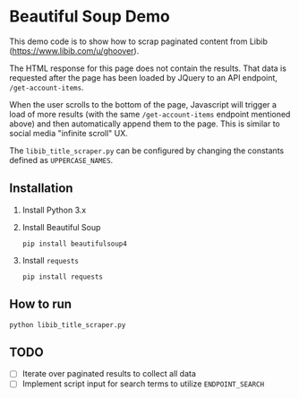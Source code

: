 # Beautiful Soup Demo

This demo code is to show how to scrap paginated content from Libib (https://www.libib.com/u/ghoover).

The HTML response for this page does not contain the results. That data is requested after the page has been loaded by JQuery to an API endpoint, `/get-account-items`.

When the user scrolls to the bottom of the page, Javascript will trigger a load of more results (with the same `/get-account-items` endpoint mentioned above) and then automatically append them to the page. This is similar to social media "infinite scroll" UX.

The `libib_title_scraper.py` can be configured by changing the constants defined as `UPPERCASE_NAMES`.

## Installation

1. Install Python 3.x
2. Install Beautiful Soup

   `pip install beautifulsoup4`

3. Install `requests`

   `pip install requests`

## How to run

```
python libib_title_scraper.py
```

## TODO

- [ ] Iterate over paginated results to collect all data
- [ ] Implement script input for search terms to utilize `ENDPOINT_SEARCH`
